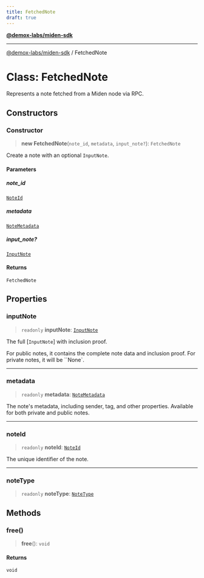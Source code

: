```yaml
---
title: FetchedNote
draft: true
---
```


[**@demox-labs/miden-sdk**](../index)

***

[@demox-labs/miden-sdk](../index) / FetchedNote

# Class: FetchedNote

Represents a note fetched from a Miden node via RPC.

## Constructors

### Constructor

> **new FetchedNote**(`note_id`, `metadata`, `input_note?`): `FetchedNote`

Create a note with an optional `InputNote`.

#### Parameters

##### note\_id

[`NoteId`](NoteId)

##### metadata

[`NoteMetadata`](NoteMetadata)

##### input\_note?

[`InputNote`](InputNote)

#### Returns

`FetchedNote`

## Properties

### inputNote

> `readonly` **inputNote**: [`InputNote`](InputNote)

The full [`InputNote`] with inclusion proof.

For public notes, it contains the complete note data and inclusion proof.
For private notes, it will be ``None`.

***

### metadata

> `readonly` **metadata**: [`NoteMetadata`](NoteMetadata)

The note's metadata, including sender, tag, and other properties.
Available for both private and public notes.

***

### noteId

> `readonly` **noteId**: [`NoteId`](NoteId)

The unique identifier of the note.

***

### noteType

> `readonly` **noteType**: [`NoteType`](../enumerations/NoteType)

## Methods

### free()

> **free**(): `void`

#### Returns

`void`
